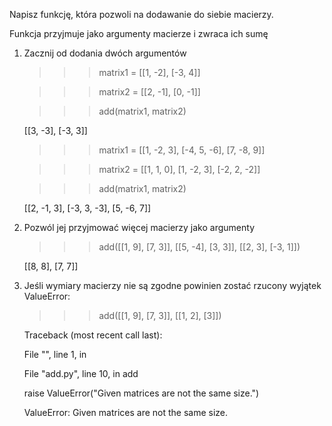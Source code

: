 

Napisz funkcję, która pozwoli na dodawanie do siebie macierzy.

Funkcja przyjmuje jako argumenty macierze i zwraca ich sumę

1. Zacznij od dodania dwóch argumentów

    >>> matrix1 = [[1, -2], [-3, 4]]

    >>> matrix2 = [[2, -1], [0, -1]]

    >>> add(matrix1, matrix2)

    [[3, -3], [-3, 3]]

    >>> matrix1 = [[1, -2, 3], [-4, 5, -6], [7, -8, 9]]

    >>> matrix2 = [[1, 1, 0], [1, -2, 3], [-2, 2, -2]]

    >>> add(matrix1, matrix2)

    [[2, -1, 3], [-3, 3, -3], [5, -6, 7]]



2. Pozwól jej przyjmować więcej macierzy jako argumenty

    >>> add([[1, 9], [7, 3]], [[5, -4], [3, 3]], [[2, 3], [-3, 1]])

    [[8, 8], [7, 7]]



3. Jeśli wymiary macierzy nie są zgodne powinien zostać rzucony wyjątek ValueError:

    >>> add([[1, 9], [7, 3]], [[1, 2], [3]])

    Traceback (most recent call last):

    File "<stdin>", line 1, in <module>

    File "add.py", line 10, in add

    raise ValueError("Given matrices are not the same size.")

    ValueError: Given matrices are not the same size.

